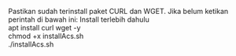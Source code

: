 Pastikan sudah terinstall paket CURL dan WGET. Jika belum ketikan perintah di bawah ini: Install terlebih dahulu <br>
apt install curl wget -y <br>
chmod +x installAcs.sh <br>
./installAcs.sh <br>
